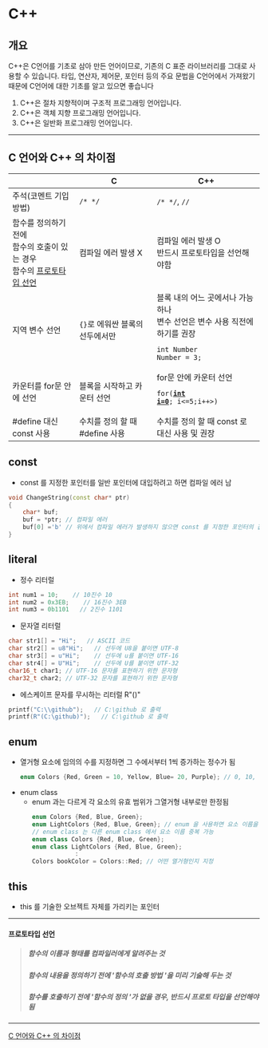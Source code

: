 # C++

## 개요
C++은 C언어를 기초로 삼아 만든 언어이므로, 기존의 C 표준 라이브러리를 그대로 사용할 수 있습니다.
타입, 연산자, 제어문, 포인터 등의 주요 문법을 C언어에서 가져왔기 때문에 C언어에 대한 기초를 알고 있으면 좋습니다

1. C++은 절차 지향적이며 구조적 프로그래밍 언어입니다.
2. C++은 객체 지향 프로그래밍 언어입니다.
3. C++은 일반화 프로그래밍 언어입니다.

---
## C 언어와 C++ 의 차이점
| | C | C++|
|-|-|-|
|주석(코멘트 기입방법)|`/* */`|`/* */`, `//`|
|함수를 정의하기 전에 <br> 함수의 호출이 있는 경우 <br> 함수의 [프로토타입 선언](#프로토타입-선언)| 컴파일 에러 발생 X |컴파일 에러 발생 O <br> 반드시 프로토타입을 선언해야함|
|지역 변수 선언|`{}`로 에워싼 블록의 선두에서만|블록 내의 어느 곳에서나 가능하나<br>변수 선언은 변수 사용 직전에 하기를 권장<pre><code>int Number <br>Number = 3;</code></pre>|
|카운터를 for문 안에 선언|블록을 시작하고 카운터 선언|for문 안에 카운터 선언<pre><code>for(<U>**int i=0**</U>; i<=5;i++>)</code></pre>|
|#define 대신 const 사용|수치를 정의 할 때 #define 사용|수치를 정의 할 때 const 로 대신 사용 및 권장|

## const
- const 를 지정한 포인터를 일반 포인터에 대입하려고 하면 컴파일 에러 남
```C++
void ChangeString(const char* ptr)
{
    char* buf;
    buf = *ptr; // 컴파일 에러
    buf[0] ='b' // 위에서 컴파일 에러가 발생하지 않으면 const 를 지정한 포인터의 값이 변경됨 
}
```

## literal
- 정수 리터럴
``` C++
int num1 = 10;    // 10진수 10
int num2 = 0x3EB;    // 16진수 3EB
int num3 = 0b1101   // 2진수 1101
```
- 문자열 리터럴
```C++
char str1[] = "Hi";   // ASCII 코드
char str2[] = u8"Hi";   // 선두에 U8을 붙이면 UTF-8
char str3[] = u"Hi";    // 선두에 u를 붙이면 UTF-16
char str4[] = U"Hi";    // 선두에 U를 붙이면 UTF-32
char16_t char1; // UTF-16 문자를 표현하기 위한 문자형
char32_t char2; // UTF-32 문자를 표현하기 위한 문자형
```
- 에스케이프 문자를 무시하는 리터럴 R"()"
```C++
printf("C:\\github");   // C:\github 로 출력
printf(R"(C:\github)");   // C:\github 로 출력
```

## enum
- 열거형 요소에 임의의 수를 지정하면 그 수에서부터 1씩 증가하는 정수가 됨
  ```C++
  enum Colors {Red, Green = 10, Yellow, Blue= 20, Purple}; // 0, 10, 11, 20, 21
  ```
- enum class
  - enum 과는 다르게 각 요소의 유효 범위가 그열거형 내부로만 한정됨
    ```C++
    enum Colors {Red, Blue, Green};    
    enum LightColors {Red, Blue, Green}; // enum 을 사용하면 요소 이름을 중복하여 사용불가
    // enum class 는 다른 enum class 에서 요소 이름 중복 가능
    enum class Colors {Red, Blue, Green};    
    enum class LightColors {Red, Blue, Green}; 
                :
    Colors bookColor = Colors::Red; // 어떤 열거형인지 지정
    ```

## this
- this 를 기술한 오브젝트 자체를 가리키는 포인터




---
#### 프로토타입 선언
> ##### 함수의 이름과 형태를 컴파일러에게 알려주는 것
> ##### 함수의 내용을 정의하기 전에 '*함수의 호출 방법* '을 미리 기술해 두는 것
> ##### 함수를 호출하기 전에 '*함수의 정의* '가 없을 경우, 반드시 프로토 타입을 선언해야됨
---
[C 언어와 C++ 의 차이점](#c-언어와-c-의-차이점) <!-- +기호를 없애야 링크 연결됨 -->

